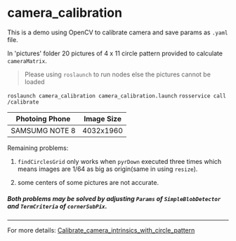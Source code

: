 # camera_calibration
This is a demo using OpenCV to calibrate camera and save params as `.yaml` file.

In 'pictures' folder 20 pictures of 4 x 11 circle pattern provided to calculate `cameraMatrix`.

>Please using `roslaunch` to run nodes else the pictures cannot be loaded

`roslaunch camera_calibration camera_calibration.launch`
`rosservice call /calibrate`

|Photoing Phone|Image Size|
|-|-|
|SAMSUMG NOTE 8|4032x1960|

Remaining problems:
1. `findCirclesGrid` only works when `pyrDown` executed three times which means images are 1/64 as big as origin(same  in using `resize`).

2. some centers of some pictures are not accurate.
##### Both problems may be solved by adjusting `Params` of `SimpleBlobDetector` and `TermCriteria` of `cornerSubPix`.


---------
For more details: [Calibrate_camera_intrinsics_with_circle_pattern](https://github.com/SsisyphusTao/camera_calibration/blob/master/Calibrate_camera_intrinsics_with_circle_pattern.pdf)
